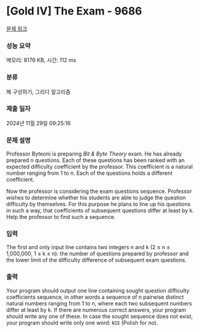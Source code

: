 # [Gold IV] The Exam - 9686 

[문제 링크](https://www.acmicpc.net/problem/9686) 

### 성능 요약

메모리: 8176 KB, 시간: 112 ms

### 분류

해 구성하기, 그리디 알고리즘

### 제출 일자

2024년 11월 29일 09:25:16

### 문제 설명

<p>Professor Byteoni is preparing <i>Bit & Byte Theory</i> exam. He has already prepared n questions. Each of these questions has been ranked with an expected difficulty coefficient by the professor. This coefficient is a natural number ranging from 1 to n. Each of the questions holds a different coefficient.</p>

<p>Now the professor is considering the exam questions sequence. Professor wishes to determine whether his students are able to judge the question difficulty by themselves. For this purpose he plans to line up his questions in such a way, that coefficients of subsequent questions differ at least by k. Help the professor to find such a sequence.</p>

### 입력 

 <p>The first and only input line contains two integers n and k (2 ≤ n ≤ 1,000,000, 1 ≤ k ≤ n): the number of questions prepared by professor and the lower limit of the difficulty difference of subsequent exam questions.</p>

### 출력 

 <p>Your program should output one line containing sought question difficulty coefficients sequence, in other words a sequence of n pairwise distinct natural numbers ranging from 1 to n, where each two subsequent numbers differ at least by k. If there are numerous correct answers, your program should write any one of these. In case the sought sequence does not exist, your program should write only one word: <code>NIE</code> (Polish for <i>no</i>).</p>

